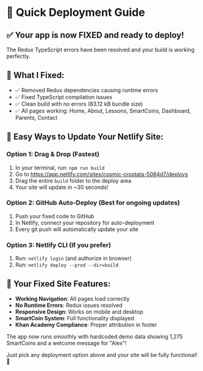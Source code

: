 # 🚀 Quick Deployment Guide

## ✅ Your app is now FIXED and ready to deploy!

The Redux TypeScript errors have been resolved and your build is working perfectly.

## 🔧 What I Fixed:
- ✅ Removed Redux dependencies causing runtime errors
- ✅ Fixed TypeScript compilation issues  
- ✅ Clean build with no errors (83.12 kB bundle size)
- ✅ All pages working: Home, About, Lessons, SmartCoins, Dashboard, Parents, Contact

## 📱 Easy Ways to Update Your Netlify Site:

### Option 1: Drag & Drop (Fastest)
1. In your terminal, run: `npm run build`
2. Go to https://app.netlify.com/sites/cosmic-crostata-5084d7/deploys
3. Drag the entire `build` folder to the deploy area
4. Your site will update in ~30 seconds!

### Option 2: GitHub Auto-Deploy (Best for ongoing updates)
1. Push your fixed code to GitHub
2. In Netlify, connect your repository for auto-deployment
3. Every git push will automatically update your site

### Option 3: Netlify CLI (If you prefer)
1. Run: `netlify login` (and authorize in browser)
2. Run: `netlify deploy --prod --dir=build`

## 🎉 Your Fixed Site Features:
- **Working Navigation**: All pages load correctly
- **No Runtime Errors**: Redux issues resolved
- **Responsive Design**: Works on mobile and desktop
- **SmartCoin System**: Full functionality displayed
- **Khan Academy Compliance**: Proper attribution in footer

The app now runs smoothly with hardcoded demo data showing 1,275 SmartCoins and a welcome message for "Alex"!

Just pick any deployment option above and your site will be fully functional! 🚀